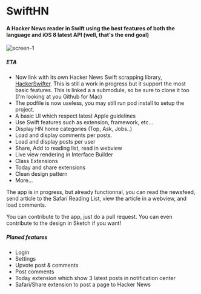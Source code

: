 SwiftHN
=======

#### A Hacker News reader in Swift using the best features of both the language and iOS 8 latest API (well, that's the end goal)


![screen-1](https://raw.githubusercontent.com/Dimillian/SwiftHN/master/git_images/images.png)

##### ETA

* Now link with its own Hacker News Swift scrapping library, [HackerSwifter](https://github.com/Dimillian/HackerSwifter). This is still a work in progress but it support the most basic features. This is linked a a submodule, so be sure to clone it too (I'm looking at you Github for Mac)
* The podfile is now useless, you may still run pod install to setup the project.
* A basic UI which respect latest Apple guidelines
* Use Swift features such as extension, framework, etc...
* Display HN home categories (Top, Ask, Jobs..)
* Load and display comments per posts.
* Load and display posts per user
* Share, Add to reading list, read in webview
* Live view rendering in Interface Builder
* Class Extensions
* Today and share extensions
* Clean design pattern
* More...

The app is in progress, but already functionnal, you can read the newsfeed, send article to the Safari Reading List, view the article in a webview, and load comments. 

You can contribute to the app, just do a pull request. You can even contribute to the design in Sketch if you want!

##### Planed features

* Login
* Settings
* Upvote post & comments
* Post comments
* Today extension which show 3 latest posts in notification center
* Safari/Share extension to post a page to Hacker News


